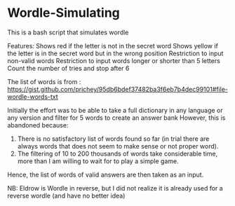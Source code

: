 # Wordle-Simulating
This is a bash script that simulates wordle

Features:
Shows red if the letter is not in the secret word
Shows yellow if the letter is in the secret word but in the wrong position
Restriction to input non-valid words
Restriction to input words longer or shorter than 5 letters
Count the number of tries and stop after 6

The list of words is from : https://gist.github.com/prichey/95db6bdef37482ba3f6eb7b4dec99101#file-wordle-words-txt

Initially the effort was to be able to take a full dictionary in any language or any version and filter for 5 words to create an answer bank
However, this is abandoned because:
1. There is no satisfactory list of words found so far (in trial there are always words that does not seem to make sense or not proper word).
2. The filtering of 10 to 200 thousands of words take considerable time, more than I am willing to wait for to play a simple game.

Hence, the list of words of valid answers are then taken as an input.

NB:
Eldrow is Wordle in reverse, but I did not realize it is already used for a reverse wordle (and have no better idea)
